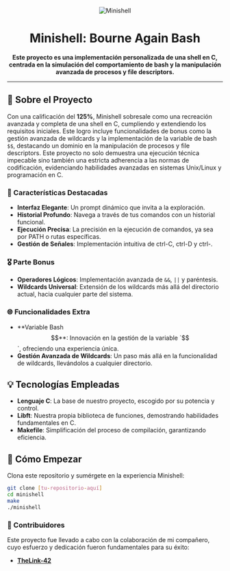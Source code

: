 <div align="center">

![Minishell](https://raw.githubusercontent.com/ayogun/42-project-badges/main/badges/minishellm.png)

# Minishell: Bourne Again Bash

**Este proyecto es una implementación personalizada de una shell en C, centrada en la simulación del comportamiento de bash y la manipulación avanzada de procesos y file descriptors.**

</div>

---

## 🌟 Sobre el Proyecto

Con una calificación del **125%**, Minishell sobresale como una recreación avanzada y completa de una shell en C, cumpliendo y extendiendo los requisitos iniciales. Este logro incluye funcionalidades de bonus como la gestión avanzada de wildcards y la implementación de la variable de bash `$$`, destacando un dominio en la manipulación de procesos y file descriptors. Este proyecto no solo demuestra una ejecución técnica impecable sino también una estricta adherencia a las normas de codificación, evidenciando habilidades avanzadas en sistemas Unix/Linux y programación en C.

### 🚀 Características Destacadas

- **Interfaz Elegante**: Un prompt dinámico que invita a la exploración.
- **Historial Profundo**: Navega a través de tus comandos con un historial funcional.
- **Ejecución Precisa**: La precisión en la ejecución de comandos, ya sea por PATH o rutas específicas.
- **Gestión de Señales**: Implementación intuitiva de ctrl-C, ctrl-D y ctrl-\.

### 🎖️ Parte Bonus

- **Operadores Lógicos**: Implementación avanzada de `&&`, `||` y paréntesis.
- **Wildcards Universal**: Extensión de los wildcards más allá del directorio actual, hacia cualquier parte del sistema.

### 🌐 Funcionalidades Extra

- **Variable Bash $$**: Innovación en la gestión de la variable `$$`, ofreciendo una experiencia única.
- **Gestión Avanzada de Wildcards**: Un paso más allá en la funcionalidad de wildcards, llevándolos a cualquier directorio.

## 💡 Tecnologías Empleadas

- **Lenguaje C**: La base de nuestro proyecto, escogido por su potencia y control.
- **Libft**: Nuestra propia biblioteca de funciones, demostrando habilidades fundamentales en C.
- **Makefile**: Simplificación del proceso de compilación, garantizando eficiencia.

## 📐 Cómo Empezar

Clona este repositorio y sumérgete en la experiencia Minishell:

```bash
git clone [tu-repositorio-aquí]
cd minishell
make
./minishell
```

### 🤝 Contribuidores

Este proyecto fue llevado a cabo con la colaboración de mi compañero, cuyo esfuerzo y dedicación fueron fundamentales para su éxito:

- **[TheLink-42](https://github.com/TheLink-42)**

